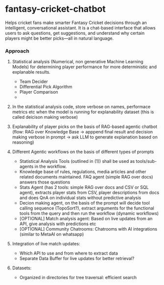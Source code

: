# fantasy-cricket-chatbot
Helps cricket fans make smarter Fantasy Cricket decisions through an intelligent, conversational assistant. It is a chat-based interface that allows users to ask questions, get suggestions, and understand why certain players might be better picks—all in natural language.

### Approach
1. Statistical analysis (Numerical, non generative Machine Learning Models) for determining player performance for more deterministic and explanable results.
    - Team Decider
    - Differential Pick Algorithm
    - Player Comparison
    - 
2. In the statistical analysis code, store verbose on names, performace metrics etc when the model is running for explanability dataset (this is called deicison making verbose)

3. Explanability of player picks on the basis of RAG-based agentic chatbot (flow: RAG over Knowledge Base -> apppend final result and decision making verbose in prompt -> ask LLM to generate explanation based on reasoning)

4. Different Agentic workflows on the basis of different types of prompts
    - Statistical Analysis Tools (outlined in (1)) shall be used as tools/sub-agents in the workflow.
    - Knowledge base of rules, regulations, media articles and other related documents maintained. FAQ agent (simple RAG over docs) answers those questions
    - Stats Agent (has 2 tools: simple RAG over docs and CSV or SQL agent), extracts player stats from CSV, player descriptions from docs and does QnA on individual stats without predictive analysis
    - Decion making agent, on the basis of the prompt will decide tool calling sequence (TopoSort?), extract arguments for the functional tools from the query and then run the workflow (dynamic workflows)
    - [OPTIONAL] Match analysis agent: Based on live updates from an API, give analysis with predictions etc
    - [OPTIONAL] Community Chatrooms: Chatrooms with AI integrations (similar to MetaAI on whatsapp) 

5. Integration of live match updates: 
    - Which API to use and from where to extract data
    - Separate Data Buffer for live updates for better retrieval?

6. Datasets:
    - Organized in directories for tree traversal: efficient search
